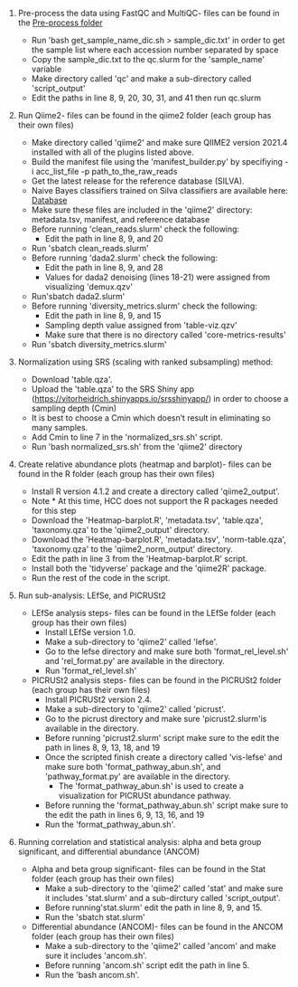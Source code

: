 1. Pre-process the data using FastQC and MultiQC- files can be found in the [Pre-process folder](https://github.com/ereisher/Capstone/tree/main/Preprocess)
    - Run 'bash get_sample_name_dic.sh > sample_dic.txt' in order to get the sample list where each accession number separated by space
    - Copy the sample_dic.txt to the qc.slurm for the 'sample_name' variable
    - Make directory called 'qc' and make a sub-directory called 'script_output'
    - Edit the paths in line 8, 9, 20, 30, 31, and 41 then run qc.slurm

2. Run Qiime2- files can be found in the qiime2 folder (each group has their own files)
    - Make directory called 'qiime2' and make sure QIIME2 version 2021.4 installed with all of the plugins listed above.
    - Build the manifest file using the 'manifest_builder.py' by specifiying -i acc_list_file -p path_to_the_raw_reads
    - Get the latest release for the reference database (SILVA).
    - Naive Bayes classifiers trained on Silva classifiers are available here: [Database](https://docs.qiime2.org/2020.6/data-resources/#taxonomy-classifiers-for-use-with-q2-feature-classifier)
    - Make sure these files are included in the 'qiime2' directory: metadata.tsv, manifest, and reference database
    - Before running 'clean_reads.slurm' check the following:
      * Edit the path in line 8, 9, and 20
    - Run 'sbatch clean_reads.slurm'
    - Before running 'dada2.slurm' check the following:
      * Edit the path in line 8, 9, and 28
      * Values for dada2 denoising (lines 18-21) were assigned from visualizing 'demux.qzv'
    - Run'sbatch dada2.slurm'
    - Before running 'diversity_metrics.slurm' check the following:
      * Edit the path in line 8, 9, and 15
      * Sampling depth value assigned from 'table-viz.qzv'
      * Make sure that there is no directory called 'core-metrics-results'
    - Run 'sbatch diversity_metrics.slurm'
   
3. Normalization using SRS (scaling with ranked subsampling) method:
    - Download 'table.qza'.
    - Upload the 'table.qza' to the SRS Shiny app (https://vitorheidrich.shinyapps.io/srsshinyapp/) in order to choose a sampling depth (Cmin)
    - It is best to choose a Cmin which doesn’t result in eliminating so many samples.
    - Add Cmin to line 7 in the 'normalized_srs.sh' script.
    - Run 'bash normalized_srs.sh' from the 'qiime2' directory
    
4. Create relative abundance plots (heatmap and barplot)- files can be found in the R folder (each group has their own files)
    - Install R version 4.1.2 and create a directory called 'qiime2_output'.
    - Note * At this time, HCC does not support the R packages needed for this step
    - Download the 'Heatmap-barplot.R', 'metadata.tsv', 'table.qza', 'taxonomy.qza' to the 'qiime2_output' directory.
    - Download the 'Heatmap-barplot.R', 'metadata.tsv', 'norm-table.qza', 'taxonomy.qza' to the 'qiime2_norm_output' directory.
    - Edit the path in line 3 from the 'Heatmap-barplot.R' script.
    - Install both the 'tidyverse' package and the 'qiime2R' package.
    - Run the rest of the code in the script.
  
5. Run sub-analysis: LEfSe, and PICRUSt2
    - LEfSe analysis steps- files can be found in the LEfSe folder (each group has their own files)
        * Install LEfSe version 1.0.
        * Make a sub-directory to 'qiime2' called 'lefse'.
        * Go to the lefse directory and make sure both 'format_rel_level.sh' and 'rel_format.py' are available in the directory.
        * Run 'format_rel_level.sh'
    - PICRUSt2 analysis steps- files can be found in the PICRUSt2 folder (each group has their own files)
        * Install PICRUSt2 version 2.4.
        * Make a sub-directory to 'qiime2' called 'picrust'.
        * Go to the picrust directory and make sure 'picrust2.slurm'is available in the directory.
        * Before running 'picrust2.slurm' script make sure to the edit the path in lines 8, 9, 13, 18, and 19
        * Once the scripted finish create a directory called 'vis-lefse' and make sure both 'format_pathway_abun.sh', and 'pathway_format.py' are available in the directory.
            * The 'format_pathway_abun.sh' is used to create a visualization for PICRUSt abundance pathway.
        * Before running the 'format_pathway_abun.sh' script make sure to the edit the path in lines 6, 9, 13, 16, and 19
        * Run the 'format_pathway_abun.sh'.

6. Running correlation and statistical analysis: alpha and beta group significant, and differential abundance (ANCOM)
    - Alpha and beta group significant- files can be found in the Stat folder (each group has their own files)
        * Make a sub-directory to the 'qiime2' called 'stat' and make sure it includes 'stat.slurm' and a sub-dirctury called 'script_output'.
        * Before running'stat.slurm' edit the path in line 8, 9, and 15.
        * Run the 'sbatch stat.slurm'
    - Differential abundance (ANCOM)- files can be found in the ANCOM folder (each group has their own files)
        * Make a sub-directory to the 'qiime2' called 'ancom' and make sure it includes 'ancom.sh'.
        * Before running 'ancom.sh' script edit the path in line 5.
        * Run the 'bash ancom.sh'.

